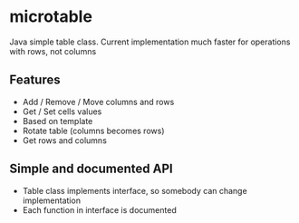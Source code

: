 microtable
==========

Java simple table class. 
Current implementation much faster for operations with rows, not columns

## Features 

- Add / Remove / Move columns and rows
- Get / Set cells values
- Based on template
- Rotate table (columns becomes rows)
- Get rows and columns

## Simple and documented API
- Table class implements interface, so somebody can change implementation
- Each function in interface is documented
